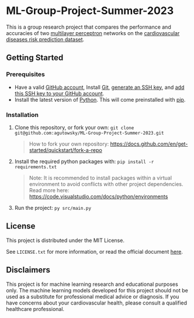 # ML-Group-Project-Summer-2023

This is a group research project that compares the performance and accuracies of two [multilayer perceptron](https://en.wikipedia.org/wiki/Multilayer_perceptron) networks on the [cardiovascular diseases risk prediction dataset](https://www.kaggle.com/datasets/alphiree/cardiovascular-diseases-risk-prediction-dataset).

## Getting Started

### Prerequisites
- Have a valid [GitHub account](https://github.com/join), Install [Git](https://git-scm.com/), [generate an SSH key](https://docs.github.com/en/authentication/connecting-to-github-with-ssh/generating-a-new-ssh-key-and-adding-it-to-the-ssh-agent), and [add this SSH key to your GitHub account](https://docs.github.com/en/authentication/connecting-to-github-with-ssh/adding-a-new-ssh-key-to-your-github-account).
- Install the latest version of [Python](https://www.python.org/downloads/). This will come preinstalled with [pip](https://pip.pypa.io/en/stable/).

### Installation

1. Clone this repository, or fork your own:
    ``git clone git@github.com:agutowsky/ML-Group-Project-Summer-2023.git``
    > How to fork your own repository: https://docs.github.com/en/get-started/quickstart/fork-a-repo

2. Install the required python packages with:
    ``pip install -r requirements.txt``
    > Note: It is recommended to install packages within a virtual environment to avoid conflicts with other project dependencies.
    Read more here: https://code.visualstudio.com/docs/python/environments

3.  Run the project:
    ``py src/main.py``

## License

This project is distributed under the MIT License.

See ``LICENSE.txt`` for more information, or read the official document [here](https://opensource.org/license/mit/).

## Disclaimers
This project is for machine learning research and educational purposes only. The machine learning models developed for this project should not be used as a substitute for professional medical advice or diagnosis. If you have concerns about your cardiovascular health, please consult a qualified healthcare professional.